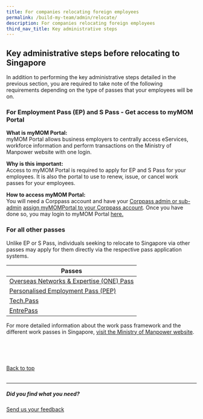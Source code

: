 ```yaml
---
title: For companies relocating foreign employees
permalink: /build-my-team/admin/relocate/
description: For companies relocating foreign employees
third_nav_title: Key administrative steps
---
```

## Key administrative steps before relocating to Singapore

In addition to performing the key administrative steps detailed in the previous section, you are required to take note of the following requirements depending on the type of passes that your employees will be on.

### For Employment Pass (EP) and S Pass - Get access to myMOM Portal

**What is myMOM Portal:** <br>myMOM Portal allows business employers to centrally access eServices, workforce information and perform transactions on the Ministry of Manpower website with one login.

**Why is this important:** <br>Access to myMOM Portal is required to apply for EP and S Pass for your employees. It is also the portal to use to renew, issue, or cancel work passes for your employees.

**How to access myMOM Portal:**<br> You will need a Corppass account and have your [Corppass admin or sub-admin](https://www.corppass.gov.sg/corppass/common/userguides) [assign myMOMPortal to your Corppass account](https://www.mom.gov.sg/eservices/services/mymom-portal#what-do-i-need-before-i-can-use-mymom-portal). Once you have done so, you may login to myMOM Portal [here.](https://www.mom.gov.sg/eservices/services/mymom-portal)

### For all other passes 

Unlike EP or S Pass, individuals seeking to relocate to Singapore via other passes may apply for them directly via the respective pass application systems.

| Passes | 
| -------- |
| [Overseas Networks &amp; Expertise (ONE) Pass](https://service2.mom.gov.sg/workpass/op/new/application)     |
| [Personalised Employment Pass (PEP)](https://www.mom.gov.sg/passes-and-permits/personalised-employment-pass/apply-for-a-pass#submit-an-application)     |
| [Tech.Pass](https://www.edb.gov.sg/en/how-we-help/incentives-and-schemes/tech-pass.html)     |
| [EntrePass](https://www.mom.gov.sg/passes-and-permits/entrepass/apply-for-a-pass#submit-an-application)   |



For more detailed information about the work pass framework and the different work passes in Singapore, [visit the Ministry of Manpower website](https://www.mom.gov.sg/passes-and-permits).

<br>
<br>
<br>

[Back to top](#Key-administrative-steps-before-relocating-to-Singapore)<br><br>

<hr>

##### Did you find what you need?
[Send us your feedback](https://form.gov.sg/642693623cb98f001239be0d)